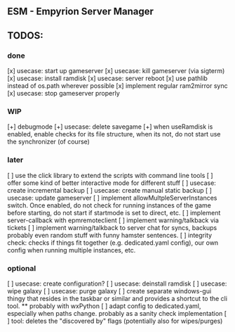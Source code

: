 ## ESM - Empyrion Server Manager


## TODOS:
### done
[x] usecase: start up gameserver
[x] usecase: kill gameserver (via sigterm)
[x] usecase: install ramdisk
[x] usecase: server reboot
[x] use pathlib instead of os.path wherever possible
[x] implement regular ram2mirror sync
[x] usecase: stop gameserver properly

### WIP
[+] debugmode
[+] usecase: delete savegame
[+] when useRamdisk is enabled, enable checks for its file structure, when its not, do not start use the synchronizer (of course)

### later
[ ] use the click library to extend the scripts with command line tools
[ ] offer some kind of better interactive mode for different stuff
[ ] usecase: create incremental backup
[ ] usecase: create manual static backup
[ ] usecase: update gameserver
[ ] implement allowMultpleServerInstances switch. Once enabled, do not check for running instances of the game before starting, do not start if startmode is set to direct, etc.
[ ] implement server-callback with epmremoteclient
[ ] implement warning/talkback via tickets
[ ] implement warning/talkback to server chat for syncs, backups probably even random stuff with funny hamster sentences.
[ ] integrity check: checks if things fit together (e.g. dedicated.yaml config), our own config when running multiple instances, etc.

### optional
[ ] usecase: create configuration?
[ ] usecase: deinstall ramdisk
[ ] usecase: wipe galaxy
[ ] usecase: purge galaxy
[ ] create separate windows-gui thingy that resides in the taskbar or similar and provides a shortcut to the cli tool.
   ** probably with wxPython
[ ] adapt config to dedicated.yaml, especially when paths change. probably as a sanity check implementation
[ ] tool: deletes the "discovered by" flags (potentially also for wipes/purges)

